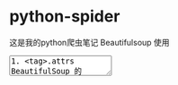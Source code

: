 # python-spider
这是我的python爬虫笔记
Beautifulsoup 使用 </br>
<textarea>
1. <tag>.attrs  BeautifulSoup 的 a=soup.find_all() a=soup.selector() 返回的是列表 a[0] 返回<tag> 再用<tag>.attrs 返回字典 
字典包含 <tag>的属性
<tag>.get("src")  获取属性 </br>
<tag>.get_text() 获取<tag>文本

</textarea>
